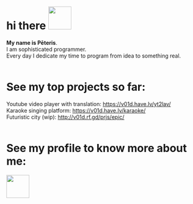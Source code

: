 # hi there <img src='https://media.tenor.com/_rAgn1VgQdIAAAAi/wave.gif' width='60px'>
<b>My name is Pēteris</b>.<br>
I am sophisticated programmer.<br>
Every day I dedicate my time to program from idea to something real.<br><br>

# See my top projects so far:<br>

Youtube video player with translation: https://v01d.have.lv/yt2lav/
<br>
Karaoke singing platform: https://v01d.have.lv/karaoke/
<br>
Futuristic city (wip): http://v01d.rf.gd/prjs/epic/ <br><br>

# See my profile to know more about me:

<img src='https://cdn2.iconfinder.com/data/icons/social-media-2285/512/1_Linkedin_unofficial_colored_svg-512.png' width='60px'><br><br>
